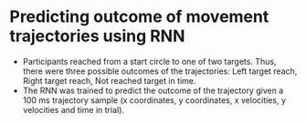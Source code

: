 # Predicting outcome of movement trajectories using RNN

 - Participants reached from a start circle to one of two targets. Thus, there were three possible outcomes of the trajectories: Left target reach, Right target reach, Not reached target in time.
 - The RNN was trained to predict the outcome of the trajectory given a 100 ms trajectory sample (x coordinates, y coordinates, x velocities, y velocities and time in trial).
